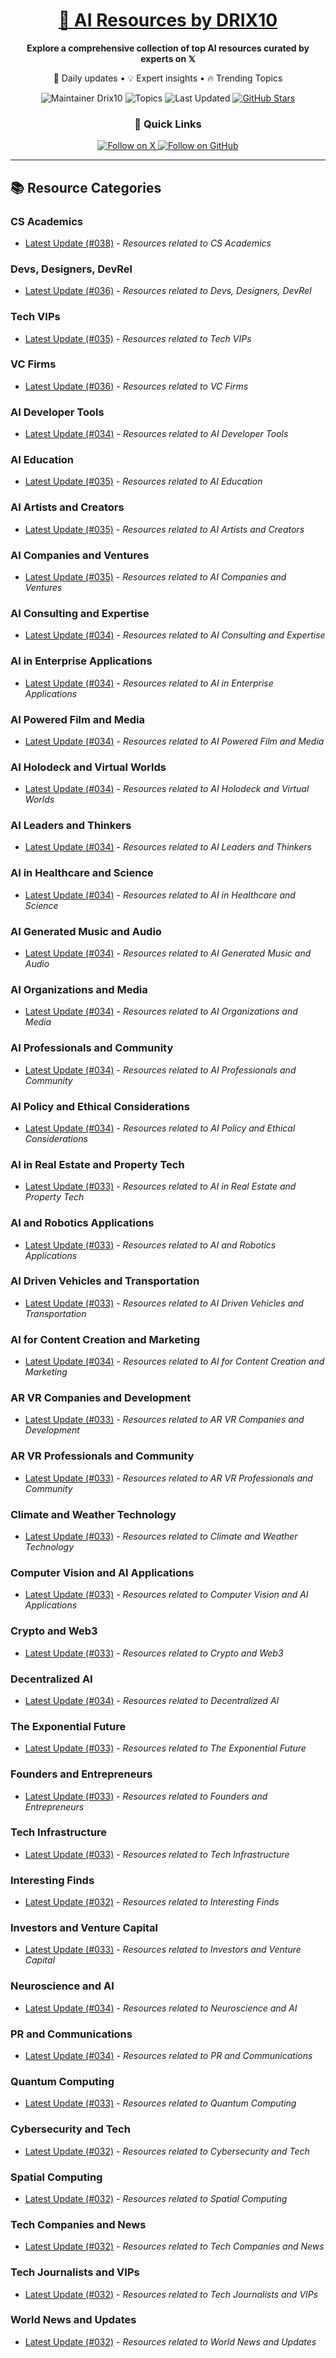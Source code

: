 
<div align="center">
  <h1><a href="https://x.com/DRIX_10_" target="_blank">🚀 AI Resources by DRIX10</a></h1>
  <p><strong>Explore a comprehensive collection of top AI resources curated by experts on 𝕏</strong></p>
  <p>🌟 Daily updates • 💡 Expert insights • 🔥 Trending Topics</p>

  <img src="https://img.shields.io/badge/Maintainer-Drix10-blue?style=for-the-badge" alt="Maintainer Drix10" />
  <img src="https://img.shields.io/badge/Topics-Everything%2C%20AI-red?style=for-the-badge" alt="Topics" />
  <img src="https://img.shields.io/github/last-commit/Drix10/ai-resources?style=for-the-badge&color=5D6D7E" alt="Last Updated" />
  <a href="https://github.com/Drix10/ai-resources"><img src="https://img.shields.io/github/stars/Drix10/ai-resources?style=for-the-badge&color=yellow" alt="GitHub Stars" /></a>

  <br>

  <h3>🌟 Quick Links</h3>
    <a href="https://x.com/DRIX_10_">
      <img src="https://img.shields.io/badge/Follow_on_𝕏-black?style=for-the-badge&logo=x&logoColor=white" alt="Follow on X" />
    </a>
    <a href="https://github.com/Drix10">
      <img src="https://img.shields.io/badge/Follow_on_GitHub-black?style=for-the-badge&logo=github&logoColor=white" alt="Follow on GitHub" />
    </a>
</div>

---

## 📚 Resource Categories

### CS Academics

*   [Latest Update (#038)](https://github.com/Drix10/ai-resources/blob/main/CS%20Academics/resources-038.md) - *Resources related to CS Academics*

### Devs, Designers, DevRel

*   [Latest Update (#036)](https://github.com/Drix10/ai-resources/blob/main/Devs%2C%20Designers%2C%20DevRel/resources-036.md) - *Resources related to Devs, Designers, DevRel*

### Tech VIPs

*   [Latest Update (#035)](https://github.com/Drix10/ai-resources/blob/main/Tech%20VIPs/resources-035.md) - *Resources related to Tech VIPs*

### VC Firms

*   [Latest Update (#036)](https://github.com/Drix10/ai-resources/blob/main/VC%20Firms/resources-036.md) - *Resources related to VC Firms*

### AI Developer Tools

*   [Latest Update (#034)](https://github.com/Drix10/ai-resources/blob/main/AI%20Developer%20Tools/resources-034.md) - *Resources related to AI Developer Tools*

### AI Education

*   [Latest Update (#035)](https://github.com/Drix10/ai-resources/blob/main/AI%20Education/resources-035.md) - *Resources related to AI Education*

### AI Artists and Creators

*   [Latest Update (#035)](https://github.com/Drix10/ai-resources/blob/main/AI%20Artists%20and%20Creators/resources-035.md) - *Resources related to AI Artists and Creators*

### AI Companies and Ventures

*   [Latest Update (#035)](https://github.com/Drix10/ai-resources/blob/main/AI%20Companies%20and%20Ventures/resources-035.md) - *Resources related to AI Companies and Ventures*

### AI Consulting and Expertise

*   [Latest Update (#034)](https://github.com/Drix10/ai-resources/blob/main/AI%20Consulting%20and%20Expertise/resources-034.md) - *Resources related to AI Consulting and Expertise*

### AI in Enterprise Applications

*   [Latest Update (#034)](https://github.com/Drix10/ai-resources/blob/main/AI%20in%20Enterprise%20Applications/resources-034.md) - *Resources related to AI in Enterprise Applications*

### AI Powered Film and Media

*   [Latest Update (#034)](https://github.com/Drix10/ai-resources/blob/main/AI%20Powered%20Film%20and%20Media/resources-034.md) - *Resources related to AI Powered Film and Media*

### AI Holodeck and Virtual Worlds

*   [Latest Update (#034)](https://github.com/Drix10/ai-resources/blob/main/AI%20Holodeck%20and%20Virtual%20Worlds/resources-034.md) - *Resources related to AI Holodeck and Virtual Worlds*

### AI Leaders and Thinkers

*   [Latest Update (#034)](https://github.com/Drix10/ai-resources/blob/main/AI%20Leaders%20and%20Thinkers/resources-034.md) - *Resources related to AI Leaders and Thinkers*

### AI in Healthcare and Science

*   [Latest Update (#034)](https://github.com/Drix10/ai-resources/blob/main/AI%20in%20Healthcare%20and%20Science/resources-034.md) - *Resources related to AI in Healthcare and Science*

### AI Generated Music and Audio

*   [Latest Update (#034)](https://github.com/Drix10/ai-resources/blob/main/AI%20Generated%20Music%20and%20Audio/resources-034.md) - *Resources related to AI Generated Music and Audio*

### AI Organizations and Media

*   [Latest Update (#034)](https://github.com/Drix10/ai-resources/blob/main/AI%20Organizations%20and%20Media/resources-034.md) - *Resources related to AI Organizations and Media*

### AI Professionals and Community

*   [Latest Update (#034)](https://github.com/Drix10/ai-resources/blob/main/AI%20Professionals%20and%20Community/resources-034.md) - *Resources related to AI Professionals and Community*

### AI Policy and Ethical Considerations

*   [Latest Update (#034)](https://github.com/Drix10/ai-resources/blob/main/AI%20Policy%20and%20Ethical%20Considerations/resources-034.md) - *Resources related to AI Policy and Ethical Considerations*

### AI in Real Estate and Property Tech

*   [Latest Update (#033)](https://github.com/Drix10/ai-resources/blob/main/AI%20in%20Real%20Estate%20and%20Property%20Tech/resources-033.md) - *Resources related to AI in Real Estate and Property Tech*

### AI and Robotics Applications

*   [Latest Update (#033)](https://github.com/Drix10/ai-resources/blob/main/AI%20and%20Robotics%20Applications/resources-033.md) - *Resources related to AI and Robotics Applications*

### AI Driven Vehicles and Transportation

*   [Latest Update (#033)](https://github.com/Drix10/ai-resources/blob/main/AI%20Driven%20Vehicles%20and%20Transportation/resources-033.md) - *Resources related to AI Driven Vehicles and Transportation*

### AI for Content Creation and Marketing

*   [Latest Update (#034)](https://github.com/Drix10/ai-resources/blob/main/AI%20for%20Content%20Creation%20and%20Marketing/resources-034.md) - *Resources related to AI for Content Creation and Marketing*

### AR VR Companies and Development

*   [Latest Update (#033)](https://github.com/Drix10/ai-resources/blob/main/AR%20VR%20Companies%20and%20Development/resources-033.md) - *Resources related to AR VR Companies and Development*

### AR VR Professionals and Community

*   [Latest Update (#033)](https://github.com/Drix10/ai-resources/blob/main/AR%20VR%20Professionals%20and%20Community/resources-033.md) - *Resources related to AR VR Professionals and Community*

### Climate and Weather Technology

*   [Latest Update (#033)](https://github.com/Drix10/ai-resources/blob/main/Climate%20and%20Weather%20Technology/resources-033.md) - *Resources related to Climate and Weather Technology*

### Computer Vision and AI Applications

*   [Latest Update (#033)](https://github.com/Drix10/ai-resources/blob/main/Computer%20Vision%20and%20AI%20Applications/resources-033.md) - *Resources related to Computer Vision and AI Applications*

### Crypto and Web3

*   [Latest Update (#033)](https://github.com/Drix10/ai-resources/blob/main/Crypto%20and%20Web3/resources-033.md) - *Resources related to Crypto and Web3*

### Decentralized AI

*   [Latest Update (#034)](https://github.com/Drix10/ai-resources/blob/main/Decentralized%20AI/resources-034.md) - *Resources related to Decentralized AI*

### The Exponential Future

*   [Latest Update (#033)](https://github.com/Drix10/ai-resources/blob/main/The%20Exponential%20Future/resources-033.md) - *Resources related to The Exponential Future*

### Founders and Entrepreneurs

*   [Latest Update (#033)](https://github.com/Drix10/ai-resources/blob/main/Founders%20and%20Entrepreneurs/resources-033.md) - *Resources related to Founders and Entrepreneurs*

### Tech Infrastructure

*   [Latest Update (#033)](https://github.com/Drix10/ai-resources/blob/main/Tech%20Infrastructure/resources-033.md) - *Resources related to Tech Infrastructure*

### Interesting Finds

*   [Latest Update (#032)](https://github.com/Drix10/ai-resources/blob/main/Interesting%20Finds/resources-032.md) - *Resources related to Interesting Finds*

### Investors and Venture Capital

*   [Latest Update (#033)](https://github.com/Drix10/ai-resources/blob/main/Investors%20and%20Venture%20Capital/resources-033.md) - *Resources related to Investors and Venture Capital*

### Neuroscience and AI

*   [Latest Update (#034)](https://github.com/Drix10/ai-resources/blob/main/Neuroscience%20and%20AI/resources-034.md) - *Resources related to Neuroscience and AI*

### PR and Communications

*   [Latest Update (#034)](https://github.com/Drix10/ai-resources/blob/main/PR%20and%20Communications/resources-034.md) - *Resources related to PR and Communications*

### Quantum Computing

*   [Latest Update (#033)](https://github.com/Drix10/ai-resources/blob/main/Quantum%20Computing/resources-033.md) - *Resources related to Quantum Computing*

### Cybersecurity and Tech

*   [Latest Update (#032)](https://github.com/Drix10/ai-resources/blob/main/Cybersecurity%20and%20Tech/resources-032.md) - *Resources related to Cybersecurity and Tech*

### Spatial Computing

*   [Latest Update (#032)](https://github.com/Drix10/ai-resources/blob/main/Spatial%20Computing/resources-032.md) - *Resources related to Spatial Computing*

### Tech Companies and News

*   [Latest Update (#032)](https://github.com/Drix10/ai-resources/blob/main/Tech%20Companies%20and%20News/resources-032.md) - *Resources related to Tech Companies and News*

### Tech Journalists and VIPs

*   [Latest Update (#032)](https://github.com/Drix10/ai-resources/blob/main/Tech%20Journalists%20and%20VIPs/resources-032.md) - *Resources related to Tech Journalists and VIPs*

### World News and Updates

*   [Latest Update (#032)](https://github.com/Drix10/ai-resources/blob/main/World%20News%20and%20Updates/resources-032.md) - *Resources related to World News and Updates*

